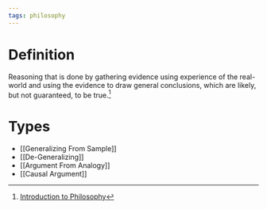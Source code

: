 ```yaml
---
tags: philosophy
---
```


# Definition

Reasoning that is done by gathering evidence using experience of the real-world and using the evidence to draw general conclusions, which are likely, but not guaranteed, to be true.[^1]

# Types
- [[Generalizing From Sample]]
- [[De-Generalizing]]
- [[Argument From Analogy]]
- [[Causal Argument]]

[^1]: [Introduction to Philosophy](zotero://open-pdf/library/items/M84L5RRJ?page=163)